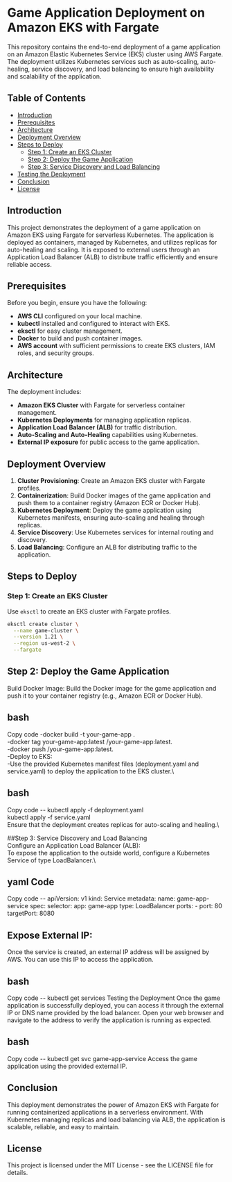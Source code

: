 # Game Application Deployment on Amazon EKS with Fargate

This repository contains the end-to-end deployment of a game application on an Amazon Elastic Kubernetes Service (EKS) cluster using AWS Fargate. The deployment utilizes Kubernetes services such as auto-scaling, auto-healing, service discovery, and load balancing to ensure high availability and scalability of the application.

## Table of Contents

- [Introduction](#introduction)
- [Prerequisites](#prerequisites)
- [Architecture](#architecture)
- [Deployment Overview](#deployment-overview)
- [Steps to Deploy](#steps-to-deploy)
  - [Step 1: Create an EKS Cluster](#step-1-create-an-eks-cluster)
  - [Step 2: Deploy the Game Application](#step-2-deploy-the-game-application)
  - [Step 3: Service Discovery and Load Balancing](#step-3-service-discovery-and-load-balancing)
- [Testing the Deployment](#testing-the-deployment)
- [Conclusion](#conclusion)
- [License](#license)

## Introduction

This project demonstrates the deployment of a game application on Amazon EKS using Fargate for serverless Kubernetes. The application is deployed as containers, managed by Kubernetes, and utilizes replicas for auto-healing and scaling. It is exposed to external users through an Application Load Balancer (ALB) to distribute traffic efficiently and ensure reliable access.

## Prerequisites

Before you begin, ensure you have the following:

- **AWS CLI** configured on your local machine.
- **kubectl** installed and configured to interact with EKS.
- **eksctl** for easy cluster management.
- **Docker** to build and push container images.
- **AWS account** with sufficient permissions to create EKS clusters, IAM roles, and security groups.

## Architecture

The deployment includes:

- **Amazon EKS Cluster** with Fargate for serverless container management.
- **Kubernetes Deployments** for managing application replicas.
- **Application Load Balancer (ALB)** for traffic distribution.
- **Auto-Scaling and Auto-Healing** capabilities using Kubernetes.
- **External IP exposure** for public access to the game application.

## Deployment Overview

1. **Cluster Provisioning**: Create an Amazon EKS cluster with Fargate profiles.
2. **Containerization**: Build Docker images of the game application and push them to a container registry (Amazon ECR or Docker Hub).
3. **Kubernetes Deployment**: Deploy the game application using Kubernetes manifests, ensuring auto-scaling and healing through replicas.
4. **Service Discovery**: Use Kubernetes services for internal routing and discovery.
5. **Load Balancing**: Configure an ALB for distributing traffic to the application.

## Steps to Deploy

### Step 1: Create an EKS Cluster

Use `eksctl` to create an EKS cluster with Fargate profiles.

```bash
eksctl create cluster \
  --name game-cluster \
  --version 1.21 \
  --region us-west-2 \
  --fargate
```
## Step 2: Deploy the Game Application
Build Docker Image:
Build the Docker image for the game application and push it to your container registry (e.g., Amazon ECR or Docker Hub).

## bash
Copy code
-docker build -t your-game-app .\
-docker tag your-game-app:latest <your-repo-uri>/your-game-app:latest.\
-docker push <your-repo-uri>/your-game-app:latest.\
-Deploy to EKS:\
-Use the provided Kubernetes manifest files (deployment.yaml and service.yaml) to deploy the application to the EKS cluster.\

## bash
Copy code --
kubectl apply -f deployment.yaml\
kubectl apply -f service.yaml\
Ensure that the deployment creates replicas for auto-scaling and healing.\

##Step 3: Service Discovery and Load Balancing\
Configure an Application Load Balancer (ALB):\
To expose the application to the outside world, configure a Kubernetes Service of type LoadBalancer.\

## yaml Code
Copy code --
apiVersion: v1
kind: Service
metadata:
  name: game-app-service
spec:
  selector:
    app: game-app
  type: LoadBalancer
  ports:
    - port: 80
      targetPort: 8080

## Expose External IP:
Once the service is created, an external IP address will be assigned by AWS. You can use this IP to access the application.

## bash
Copy code --
kubectl get services
Testing the Deployment
Once the game application is successfully deployed, you can access it through the external IP or DNS name provided by the load balancer. Open your web browser and navigate to the address to verify the application is running as expected.

## bash
Copy code --
kubectl get svc game-app-service
Access the game application using the provided external IP.

## Conclusion
This deployment demonstrates the power of Amazon EKS with Fargate for running containerized applications in a serverless environment. With Kubernetes managing replicas and load balancing via ALB, the application is scalable, reliable, and easy to maintain.

## License
This project is licensed under the MIT License - see the LICENSE file for details.
